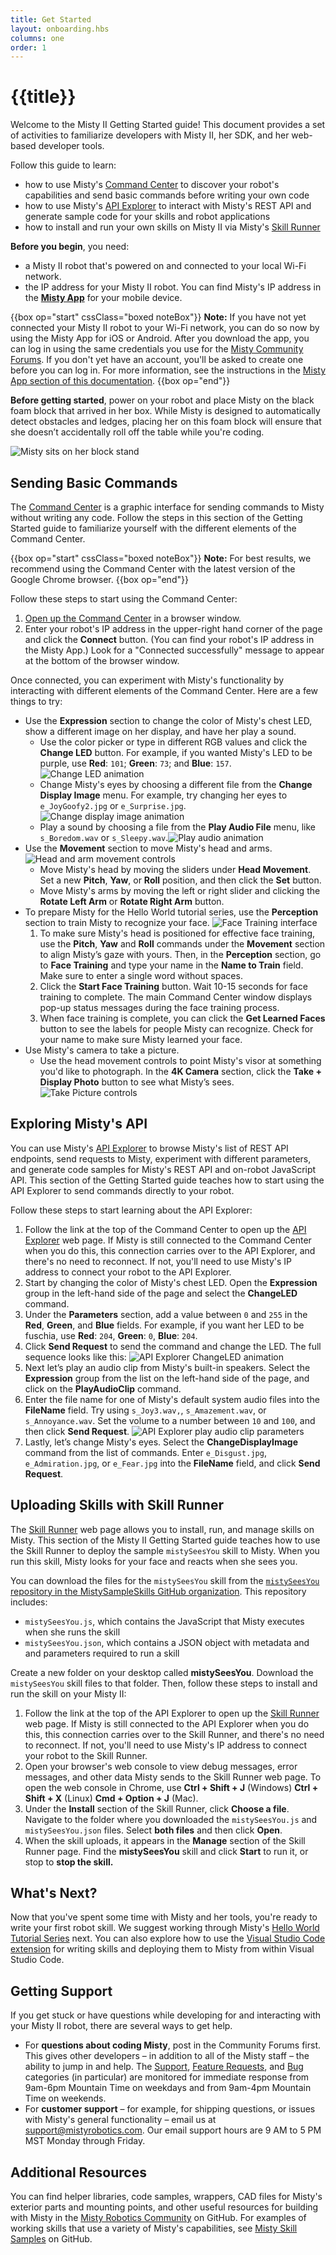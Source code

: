 ```yaml
---
title: Get Started
layout: onboarding.hbs
columns: one
order: 1
---
```


# {{title}}

Welcome to the Misty II Getting Started guide! This document provides a set of activities to familiarize developers with Misty II, her SDK, and her web-based developer tools.

Follow this guide to learn:

* how to use Misty's [Command Center](http://sdk.mistyrobotics.com/command-center) to discover your robot's capabilities and send basic commands before writing your own code
* how to use Misty's [API Explorer](http://sdk.mistyrobotics.com/api-explorer) to interact with Misty's REST API and generate sample code for your skills and robot applications
* how to install and run your own skills on Misty II via Misty's [Skill Runner](http://sdk.mistyrobotics.com/skill-runner/index.html)

**Before you begin**, you need:
* a Misty II robot that's powered on and connected to your local Wi-Fi network.
* the IP address for your Misty II robot. You can find Misty's IP address in the [**Misty App**](../../../tools-&-apps/mobile/misty-app) for your mobile device. 

{{box op="start" cssClass="boxed noteBox"}}
**Note:** If you have not yet connected your Misty II robot to your Wi-Fi network, you can do so now by using the Misty App for iOS or Android. After you download the app, you can log in using the same credentials you use for the [Misty Community Forums](https://community.mistyrobotics.com/). If you don't yet have an account, you'll be asked to create one before you can log in. For more information, see the instructions in the [Misty App section of this documentation](../../../tools-&-apps/mobile/misty-app).
{{box op="end"}}

**Before getting started**, power on your robot and place Misty on the black foam block that arrived in her box. While Misty is designed to automatically detect obstacles and ledges, placing her on this foam block will ensure that she doesn’t accidentally roll off the table while you're coding.

![Misty sits on her block stand](/assets/images/misty-stand.gif)

## Sending Basic Commands

The [Command Center](http://sdk.mistyrobotics.com/command-center/index.html) is a graphic interface for sending commands to Misty without writing any code. Follow the steps in this section of the Getting Started guide to familiarize yourself with the different elements of the Command Center.

{{box op="start" cssClass="boxed noteBox"}}
**Note:** For best results, we recommend using the Command Center with the latest version of the Google Chrome browser.
{{box op="end"}}

Follow these steps to start using the Command Center:

1. [Open up the Command Center](http://sdk.mistyrobotics.com/command-center) in a browser window.
2. Enter your robot's IP address in the upper-right hand corner of the page and click the **Connect** button. (You can find your robot's IP address in the Misty App.) Look for a "Connected successfully" message to appear at the bottom of the browser window.

Once connected, you can experiment with Misty's functionality by interacting with different elements of the Command Center. Here are a few things to try:

* Use the **Expression** section to change the color of Misty's chest LED, show a different image on her display, and have her play a sound.
  * Use the color picker or type in different RGB values and click the **Change LED** button. For example, if you wanted Misty's LED to be purple, use **Red**: `101`; **Green**: `73`; and **Blue**: `157`. ![Change LED animation](/assets/images/command-center-change-led-animation.gif)
  * Change Misty's eyes by choosing a different file from the **Change Display Image** menu. For example, try changing her eyes to `e_JoyGoofy2.jpg` or `e_Surprise.jpg`. ![Change display image animation](/assets/images/command-center-display-image-animation.gif)
  * Play a sound by choosing a file from the **Play Audio File** menu, like `s_Boredom.wav` or `s_Sleepy.wav`.![Play audio animation](/assets/images/command-center-play-audio-animation.gif)
* Use the **Movement** section to move Misty's head and arms. ![Head and arm movement controls](/assets/images/command-center-movement-animation.gif)
  * Move Misty's head by moving the sliders under **Head Movement**. Set a new **Pitch**, **Yaw**, or **Roll** position, and then click the **Set** button.
  * Move Misty's arms by moving the left or right slider and clicking the **Rotate Left Arm** or **Rotate Right Arm** button.
* To prepare Misty for the Hello World tutorial series, use the **Perception** section to train Misty to recognize your face. ![Face Training interface](/assets/images/command-center-face-training-animation.gif)
  1. To make sure Misty's head is positioned for effective face training, use the **Pitch**, **Yaw** and **Roll** commands under the **Movement** section to align Misty’s gaze with yours. Then, in the **Perception** section, go to **Face Training** and type your name in the **Name to Train** field. Make sure to enter a single word without spaces.
  2. Click the **Start Face Training** button. Wait 10-15 seconds for face training to complete. The main Command Center window displays pop-up status messages during the face training process.
  3. When face training is complete, you can click the **Get Learned Faces** button to see the labels for people Misty can recognize. Check for your name to make sure Misty learned your face.
* Use Misty's camera to take a picture.
  * Use the head movement controls to point Misty's visor at something you'd like to photograph. In the **4K Camera** section, click the **Take + Display Photo** button to see what Misty’s sees. ![Take Picture controls](/assets/images/command_center_take_photo.png)

## Exploring Misty's API

You can use Misty's [API Explorer](http://sdk.mistyrobotics.com/api-explorer) to browse Misty's list of REST API endpoints, send requests to Misty, experiment with different parameters, and generate code samples for Misty's REST API and on-robot JavaScript API. This section of the Getting Started guide teaches how to start using the API Explorer to send commands directly to your robot.

Follow these steps to start learning about the API Explorer:

1. Follow the link at the top of the Command Center to open up the [API Explorer](http://sdk.mistyrobotics.com/api-explorer) web page. If Misty is still connected to the Command Center when you do this, this connection carries over to the API Explorer, and there's no need to reconnect. If not, you'll need to use Misty's IP address to connect your robot to the API Explorer.
2. Start by changing the color of Misty's chest LED. Open the **Expression** group in the left-hand side of the page and select the **ChangeLED** command.
3. Under the **Parameters** section, add a value between `0` and `255` in the **Red**, **Green**, and **Blue** fields. For example, if you want her LED to be fuschia, use **Red**: `204`, **Green**: `0`, **Blue**: `204`.
4. Click **Send Request** to send the command and change the LED. The full sequence looks like this: ![API Explorer ChangeLED animation](/assets/images/api-explorer-send-request-animation.gif)
5. Next let’s play an audio clip from Misty's built-in speakers. Select the **Expression** group from the list on the left-hand side of the page, and click on the **PlayAudioClip** command. 
6. Enter the file name for one of Misty's default system audio files into the **FileName** field. Try using `s_Joy3.wav,`,
`s_Amazement.wav`, or ` s_Annoyance.wav`. Set the volume to a number between `10` and `100`, and then click **Send Request**. ![API Explorer play audio clip parameters](/assets/images/api_explorer_playAudio_params.png)
1. Lastly, let’s change Misty's eyes. Select the **ChangeDisplayImage** command from the list of commands. Enter `e_Disgust.jpg`, `e_Admiration.jpg`, or `e_Fear.jpg` into the **FileName** field, and click **Send Request**.

## Uploading Skills with Skill Runner

The [Skill Runner](http://sdk.mistyrobotics.com/skill-runner/index.html) web page allows you to install, run, and manage skills on Misty. This section of the Misty II Getting Started guide teaches how to use the Skill Runner to deploy the sample `mistySeesYou` skill to Misty. When you run this skill, Misty looks for your face and reacts when she sees you.

You can download the files for the `mistySeesYou` skill from the [`mistySeesYou` repository in the MistySampleSkills GitHub organization](https://github.com/MistySampleSkills/mistySeesYou). This repository includes:
* `mistySeesYou.js`, which contains the JavaScript that Misty executes when she runs the skill
* `mistySeesYou.json`, which contains a JSON object with metadata and and parameters required to run a skill

Create a new folder on your desktop called **mistySeesYou**. Download the `mistySeesYou` skill files to that folder. Then, follow these steps to install and run the skill on your Misty II:

1. Follow the link at the top of the API Explorer to open up the [Skill Runner](http://sdk.mistyrobotics.com/skill-runner) web page. If Misty is still connected to the API Explorer when you do this, this connection carries over to the Skill Runner, and there's no need to reconnect. If not, you'll need to use Misty's IP address to connect your robot to the Skill Runner.
2. Open your browser's web console to view debug messages, error messages, and other data Misty sends to the Skill Runner web page. To open the web console in Chrome, use **Ctrl + Shift + J** (Windows) **Ctrl + Shift + X** (Linux) **Cmd + Option + J** (Mac).
3. Under the **Install** section of the Skill Runner, click **Choose a file**. Navigate to the folder where you downloaded the `mistySeesYou.js` and `mistySeesYou.json` files. Select **both files** and then click **Open**.
4. When the skill uploads, it appears in the **Manage** section of the Skill Runner page. Find the **mistySeesYou** skill and click **Start** to run it, or stop to **stop the skill.**

## What's Next?

Now that you've spent some time with Misty and her tools, you're ready to write your first robot skill. We suggest working through Misty's [Hello World Tutorial Series](../../../misty-ii/robot/hello-world) next. You can also explore how to use the [Visual Studio Code extension](../../../tools-&-apps/plugins-&-extensions/misty-skills-extension) for writing skills and deploying them to Misty from within Visual Studio Code.

## Getting Support

If you get stuck or have questions while developing for and interacting with your Misty II robot, there are several ways to get help.

* For **questions about coding Misty**, post in the Community Forums first. This gives other developers – in addition to all of the Misty staff – the ability to jump in and help. The [Support](https://community.mistyrobotics.com/c/support), [Feature Requests](https://community.mistyrobotics.com/c/wishlist), and [Bug](https://community.mistyrobotics.com/c/bugs) categories (in particular) are monitored for immediate response from 9am-6pm Mountain Time on weekdays and from 9am-4pm Mountain Time on weekends.
* For **customer support** – for example, for shipping questions, or issues with Misty's general functionality – email us at support@mistyrobotics.com. Our email support hours are 9 AM to 5 PM MST Monday through Friday.

## Additional Resources

You can find helper libraries, code samples, wrappers, CAD files for Misty's exterior parts and mounting points, and other useful resources for building with Misty in the [Misty Robotics Community](https://github.com/MistyCommunity) on GitHub. For examples of working skills that use a variety of Misty's capabilities, see [Misty Skill Samples](https://github.com/MistySampleSkills/) on GitHub.